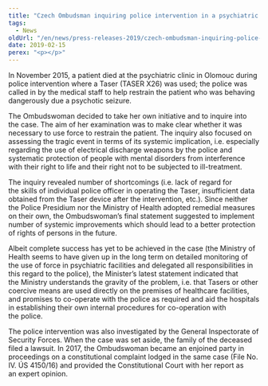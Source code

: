 ```yaml
---
title: "Czech Ombudsman inquiring police intervention in a psychiatric clinic which resulted into the death of the patient"
tags:
  - News
oldUrl: "/en/news/press-releases-2019/czech-ombudsman-inquiring-police-intervention-in-a-psychiatric-clinic-which-resulted-into-the-death/"
date: 2019-02-15
perex: "<p></p>"
---
```


<!-- imported from the old website -->

<p>In November 2015, a patient died at the psychiatric clinic in Olomouc during police intervention where a Taser (TASER X26) was used; the police was called in by the medical staff to help restrain the patient who was behaving dangerously due a psychotic seizure. </p> <p>The Ombudswoman decided to take her own initiative and to inquire into the case. The aim of her examination was to make clear whether it was necessary to use force to restrain the patient. The inquiry also focused on assessing the tragic event in terms of its systemic implication, i.e. especially regarding the use of electrical discharge weapons by the police and systematic protection of people with mental disorders from interference with their right to life and their right not to be subjected to ill-treatment. </p> <p>The inquiry revealed number of shortcomings (i.e. lack of regard for the skills of individual police officer in operating the Taser, insufficient data obtained from the Taser device after the intervention, etc.). Since neither the Police Presidium nor the Ministry of Health adopted remedial measures on their own, the Ombudswoman’s final statement suggested to implement number of systemic improvements which should lead to a better protection of rights of persons in the future. </p> <p>Albeit complete success has yet to be achieved in the case (the Ministry of Health seems to have given up in the long term on detailed monitoring of the use of force in psychiatric facilities and delegated all responsibilities in this regard to the police), the Minister’s latest statement indicated that the Ministry understands the gravity of the problem, i.e. that Tasers or other coercive means are used directly on the premises of healthcare facilities, and promises to co-operate with the police as required and aid the hospitals in establishing their own internal procedures for co-operation with the police.</p><p> The police intervention was also investigated by the General Inspectorate of Security Forces. When the case was set aside, the family of the deceased filed a lawsuit. In 2017, the Ombudswoman became an enjoined party in proceedings on a constitutional complaint lodged in the same case (File No. IV. ÚS 4150/16) and provided the Constitutional Court with her report as an expert opinion. </p>
